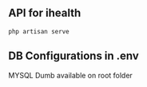 ## API for ihealth

```
php artisan serve
```

## DB Configurations in .env

MYSQL Dumb available on root folder
